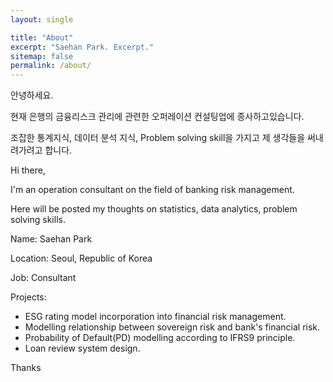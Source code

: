 ```yaml
---
layout: single

title: "About"
excerpt: "Saehan Park. Excerpt."
sitemap: false
permalink: /about/
---
```


안녕하세요.

현재 은행의 금융리스크 관리에 관련한 오퍼레이션 컨설팅업에 종사하고있습니다.

조잡한 통계지식, 데이터 분석 지식, Problem solving skill을 가지고 제 생각들을 써내려가려고 합니다.



Hi there,

I'm an operation consultant on the field of banking risk management.

Here will be posted my thoughts on statistics, data analytics, problem solving skills.



Name: Saehan Park

Location:  Seoul, Republic of Korea

Job: Consultant

Projects:

- ESG rating model incorporation into financial risk management.
- Modelling relationship between sovereign risk and bank's financial risk.
- Probability of Default(PD) modelling according to IFRS9 principle.
- Loan review system design.



Thanks
